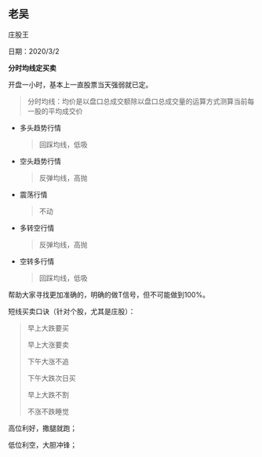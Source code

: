 ## 老吴

庄股王

日期：2020/3/2

**分时均线定买卖**

开盘一小时，基本上一直股票当天强弱就已定。

> 分时均线：均价是以盘口总成交额除以盘口总成交量的运算方式测算当前每一股的平均成交价

- 多头趋势行情

  > 回踩均线，低吸

- 空头趋势行情

  > 反弹均线，高抛

- 震荡行情

  > 不动

- 多转空行情

  > 反弹均线，高抛

- 空转多行情

  > 回踩均线，低吸

帮助大家寻找更加准确的，明确的做T信号，但不可能做到100%。



短线买卖口诀（针对个股，尤其是庄股）：

> 早上大跌要买
>
> 早上大涨要卖
>
> 下午大涨不追
>
> 下午大跌次日买
>
> 早上大跌不割
>
> 不涨不跌睡觉



高位利好，撒腿就跑；

低位利空，大胆冲锋；


